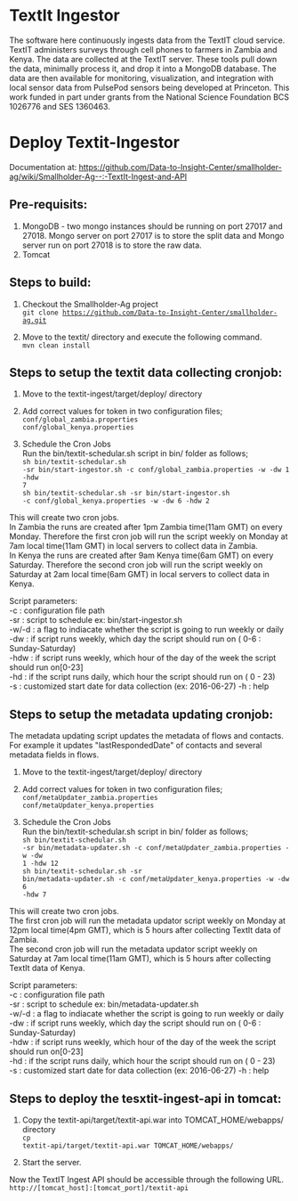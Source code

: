 TextIt Ingestor
===============

The software here continuously ingests data from the TextIT cloud service. TextIT administers surveys through cell phones to farmers in Zambia and Kenya. The data are collected at the TextIT server. These tools pull down the data, minimally process it, and drop it into a MongoDB database. The data are then available for monitoring, visualization, and integration with local sensor data from PulsePod sensors being developed at Princeton. This work funded in part under grants from the National Science Foundation BCS 1026776 and SES 1360463.

Deploy Textit-Ingestor
======================

Documentation at: https://github.com/Data-to-Insight-Center/smallholder-ag/wiki/Smallholder-Ag--:-TextIt-Ingest-and-API

Pre-requisits:
--------------

1. MongoDB - two mongo instances should be running on port 27017 and 27018. Mongo server on port 27017 is to store the split data and Mongo server run on port 27018 is to store the raw data.</br>
2. Tomcat

Steps to build:
--------------

1. Checkout the Smallholder-Ag project</br>
<code>git clone https://github.com/Data-to-Insight-Center/smallholder-ag.git</code>

2. Move to the textit/ directory and execute the following command.</br>
<code>mvn clean install</code>

Steps to setup the textit data collecting cronjob:
--------------

1. Move to the textit-ingest/target/deploy/ directory

2. Add correct values for token in two configuration files;</br>
<code>conf/global_zambia.properties</code></br>
<code>conf/global_kenya.properties</code>

3. Schedule the Cron Jobs</br>
Run the bin/textit-schedular.sh script in bin/ folder as follows;</br>
<code>sh bin/textit-schedular.sh -sr bin/start-ingestor.sh -c conf/global_zambia.properties -w -dw 1 -hdw 7</code></br>
<code>sh bin/textit-schedular.sh -sr bin/start-ingestor.sh -c conf/global_kenya.properties -w -dw 6 -hdw 2</code></br>

This will create two cron jobs.</br>
In Zambia the runs are created after 1pm Zambia time(11am GMT) on every Monday. Therefore the first cron job will run the script weekly on Monday at 7am local time(11am GMT) in local servers to collect data in Zambia.</br>
In Kenya the runs are created after 9am Kenya time(6am GMT) on every Saturday. Therefore the second cron job will run the script weekly on Saturday at 2am local time(6am GMT) in local servers to collect data in Kenya.</br>

Script parameters:</br>
-c    : configuration file path</br>
-sr   : script to schedule ex: bin/start-ingestor.sh</br>
-w/-d : a flag to indiacate whether the script is going to run weekly or daily</br>
-dw   : if script runs weekly, which day the script should run on ( 0-6 : Sunday-Saturday)</br>
-hdw  : if script runs weekly, which hour of the day of the week the script should run on[0-23]</br>
-hd   : if the script runs daily, which hour the script should run on ( 0 - 23)</br>
-s    : customized start date for data collection (ex: 2016-06-27)
-h    : help

Steps to setup the metadata updating cronjob:
--------------
The metadata updating script updates the metadata of flows and contacts. For example it updates "lastRespondedDate" of contacts and several metadata fields in flows. 

1. Move to the textit-ingest/target/deploy/ directory

2. Add correct values for token in two configuration files;</br>
<code>conf/metaUpdater_zambia.properties</code></br>
<code>conf/metaUpdater_kenya.properties</code>

3. Schedule the Cron Jobs</br>
Run the bin/textit-schedular.sh script in bin/ folder as follows;</br>
<code>sh bin/textit-schedular.sh -sr bin/metadata-updater.sh -c conf/metaUpdater_zambia.properties -w -dw 1 -hdw 12</code></br>
<code>sh bin/textit-schedular.sh -sr bin/metadata-updater.sh -c conf/metaUpdater_kenya.properties -w -dw 6 -hdw 7</code></br>

This will create two cron jobs.</br>
The first cron job will run the metadata updator script weekly on Monday at 12pm local time(4pm GMT), which is 5 hours after collecting TextIt data of Zambia.</br>
The second cron job will run the metadata updator script weekly on Saturday at 7am local time(11am GMT), which is 5 hours after collecting TextIt data of Kenya.</br>

Script parameters:</br>
-c    : configuration file path</br>
-sr   : script to schedule ex: bin/metadata-updater.sh</br>
-w/-d : a flag to indiacate whether the script is going to run weekly or daily</br>
-dw   : if script runs weekly, which day the script should run on ( 0-6 : Sunday-Saturday)</br>
-hdw  : if script runs weekly, which hour of the day of the week the script should run on[0-23]</br>
-hd   : if the script runs daily, which hour the script should run on ( 0 - 23)</br>
-s    : customized start date for data collection (ex: 2016-06-27)
-h    : help

Steps to deploy the tesxtit-ingest-api in tomcat:
--------------

1. Copy the textit-api/target/textit-api.war into TOMCAT_HOME/webapps/ directory</br>
<code>cp textit-api/target/textit-api.war TOMCAT_HOME/webapps/</code>

2. Start the server.

Now the TextIT Ingest API should be accessible through the following URL.
<code>http://[tomcat_host]:[tomcat_port]/textit-api</code>
